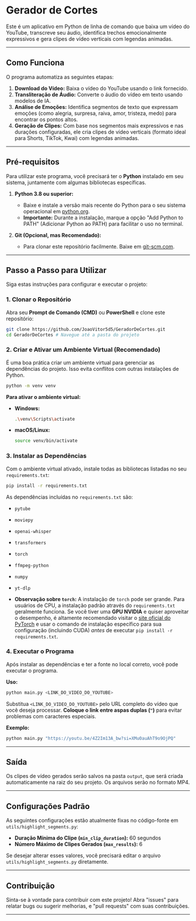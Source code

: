 # Gerador de Cortes

Este é um aplicativo em Python de linha de comando que baixa um vídeo do YouTube, transcreve seu áudio, identifica trechos emocionalmente expressivos e gera clipes de vídeo verticais com legendas animadas.

-----

## Como Funciona

O programa automatiza as seguintes etapas:

1.  **Download do Vídeo:** Baixa o vídeo do YouTube usando o link fornecido.
2.  **Transliteração de Áudio:** Converte o áudio do vídeo em texto usando modelos de IA.
3.  **Análise de Emoções:** Identifica segmentos de texto que expressam emoções (como alegria, surpresa, raiva, amor, tristeza, medo) para encontrar os pontos altos.
4.  **Geração de Clipes:** Com base nos segmentos mais expressivos e nas durações configuradas, ele cria clipes de vídeo verticais (formato ideal para Shorts, TikTok, Kwai) com legendas animadas.

-----

## Pré-requisitos

Para utilizar este programa, você precisará ter o **Python** instalado em seu sistema, juntamente com algumas bibliotecas específicas.

1.  **Python 3.8 ou superior:**

      * Baixe e instale a versão mais recente do Python para o seu sistema operacional em [python.org](https://www.python.org/downloads/).
      * **Importante:** Durante a instalação, marque a opção "Add Python to PATH" (Adicionar Python ao PATH) para facilitar o uso no terminal.

2.  **Git (Opcional, mas Recomendado):**

      * Para clonar este repositório facilmente. Baixe em [git-scm.com](https://git-scm.com/downloads).

-----

## Passo a Passo para Utilizar

Siga estas instruções para configurar e executar o projeto:

### 1\. Clonar o Repositório

Abra seu **Prompt de Comando (CMD)** ou **PowerShell** e clone este repositório:

```bash
git clone https://github.com/JoaoVitor5d5/GeradorDeCortes.git
cd GeradorDeCortes # Navegue até a pasta do projeto
```

### 2\. Criar e Ativar um Ambiente Virtual (Recomendado)

É uma boa prática criar um ambiente virtual para gerenciar as dependências do projeto. Isso evita conflitos com outras instalações de Python.

```bash
python -m venv venv
```

**Para ativar o ambiente virtual:**

  * **Windows:**
    ```bash
    .\venv\Scripts\activate
    ```
  * **macOS/Linux:**
    ```bash
    source venv/bin/activate
    ```

### 3\. Instalar as Dependências

Com o ambiente virtual ativado, instale todas as bibliotecas listadas no seu `requirements.txt`:

```bash
pip install -r requirements.txt
```

As dependências incluídas no `requirements.txt` são:

  * `pytube`

  * `moviepy`

  * `openai-whisper`

  * `transformers`

  * `torch`

  * `ffmpeg-python`

  * `numpy`

  * `yt-dlp`

  * **Observação sobre `torch`:** A instalação de `torch` pode ser grande. Para usuários de CPU, a instalação padrão através do `requirements.txt` geralmente funciona. Se você tiver uma **GPU NVIDIA** e quiser aproveitar o desempenho, é altamente recomendado visitar o [site oficial do PyTorch](https://pytorch.org/get-started/locally/) e usar o comando de instalação específico para sua configuração (incluindo CUDA) *antes* de executar `pip install -r requirements.txt`.


### 4\. Executar o Programa

Após instalar as dependências e ter a fonte no local correto, você pode executar o programa.

**Uso:**

```bash
python main.py <LINK_DO_VIDEO_DO_YOUTUBE>
```

Substitua `<LINK_DO_VIDEO_DO_YOUTUBE>` pelo URL completo do vídeo que você deseja processar. **Coloque o link entre aspas duplas (`"`)** para evitar problemas com caracteres especiais.

**Exemplo:**

```bash
python main.py "https://youtu.be/4Z2Im13A_bw?si=XMu0auAhT9o9OjPQ"
```

-----

## Saída

Os clipes de vídeo gerados serão salvos na pasta `output`, que será criada automaticamente na raiz do seu projeto. Os arquivos serão no formato MP4.

-----

## Configurações Padrão

As seguintes configurações estão atualmente fixas no código-fonte em `utils/highlight_segments.py`:

  * **Duração Mínima do Clipe (`min_clip_duration`):** 60 segundos
  * **Número Máximo de Clipes Gerados (`max_results`):** 6

Se desejar alterar esses valores, você precisará editar o arquivo `utils/highlight_segments.py` diretamente.

-----

## Contribuição

Sinta-se à vontade para contribuir com este projeto\! Abra "issues" para relatar bugs ou sugerir melhorias, e "pull requests" com suas contribuições.

-----
